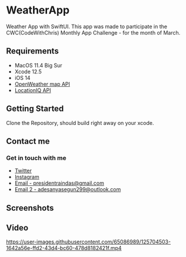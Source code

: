 # WeatherApp
Weather App with SwiftUI. This app was made to participate in the CWC(CodeWithChris) Monthly App Challenge - for the month of March.

## Requirements

- MacOS 11.4 Big Sur
- Xcode 12.5
- iOS 14
- [OpenWeather map API](https://openweathermap.org/api)
- [LocationIQ API](https://locationiq.com)

## Getting Started

Clone the Repository, should build right away on your xcode.

## Contact me
### Get in touch with me
- [Twitter](https://twitter.com/iamraindas)
- [Instagram](https://www.instagram.com/president_raindas/)
- [Email - presidentraindas@gmail.com](mailto:presidentraindas@gmail.com)
- [Email 2 - adesanyasegun299@outlook.com](mailto:adesanyasegun299@outlook.com)

## Screenshots


## Video
https://user-images.githubusercontent.com/65086989/125704503-1642a56e-ffd2-43d4-bc60-478d8182421f.mp4
